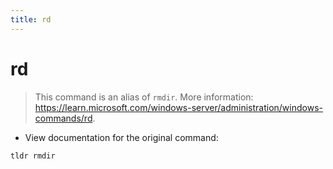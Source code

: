 ```yaml
---
title: rd
---
```

# rd

> This command is an alias of `rmdir`.
> More information: <https://learn.microsoft.com/windows-server/administration/windows-commands/rd>.

- View documentation for the original command:

`tldr rmdir`
